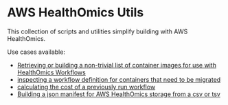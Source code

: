 # AWS HealthOmics Utils

This collection of scripts and utilities simplify building with AWS HealthOmics.

Use cases available:
- [Retrieving or building a non-trivial list of container images for use with HealthOmics Workflows](./cdk/omx-ecr-helper/)
- [inspecting a workflow definition for containers that need to be migrated](./scripts#inspect_nf)
- [calculating the cost of a previously run workflow](./scripts#compute_pricingpy)
- [Building a json manifest for AWS HealthOmics storage from a csv or tsv](./scripts/omics_seqstore_manifest_generator/)
